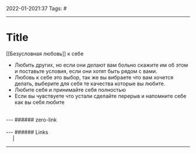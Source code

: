 2022-01-2021:37
Tags: #

---
# Title
[[Безусловная любовь]] к себе
- Любить других, но если они делают вам больно скажите им об этом и поставьте условия, если они хотят быть рядом с вами.
- Любовь к себе это выбор, так же вы вибраете что вам хочется делать, выберите для себя те качества которые вы любите.
- Любите себя и принимайте себя полностью
- Если вы чувствуете что устали сделайте перерыв и напомните себе как вы себя любите

</br>
---
###### zero-link </br>

</br>
---
###### Links </br>
 &emsp; | &emsp; 


---